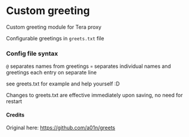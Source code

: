# Custom greeting

Custom greeting module for Tera proxy

Configurable greetings in `greets.txt` file

### Config file syntax
`@` separates names from greetings
`¤` separates individual names and greetings
each entry on separate line

see greets.txt for example and help yourself :D

Changes to greets.txt are effective immediately upon saving, no need for restart

#### Credits
Original here: https://github.com/a01n/greets